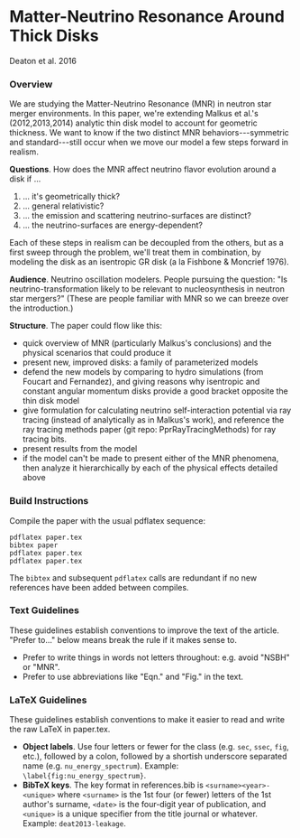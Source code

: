 # Matter-Neutrino Resonance Around Thick Disks
Deaton et al. 2016

### Overview
We are studying the Matter-Neutrino Resonance (MNR) in neutron star merger
environments. In this paper, we're extending Malkus et al.'s (2012,2013,2014)
analytic thin disk model to account for geometric thickness. We want to know if
the two distinct MNR behaviors---symmetric and standard---still occur when we
move our model a few steps forward in realism.

__Questions__.
How does the MNR affect neutrino flavor evolution around a disk if ...

1. ... it's geometrically thick?
2. ... general relativistic?
3. ... the emission and scattering neutrino-surfaces are distinct?
4. ... the neutrino-surfaces are energy-dependent?

Each of these steps in realism can be decoupled from the others, but as a first
sweep through the problem, we'll treat them in combination, by modeling the disk
as an isentropic GR disk (a la Fishbone & Moncrief 1976).

__Audience__.
Neutrino oscillation modelers. People pursuing the question: "Is
neutrino-transformation likely to be relevant to nucleosynthesis in neutron star
mergers?" (These are people familiar with MNR so we can breeze over the
introduction.)

__Structure__.
The paper could flow like this:

* quick overview of MNR (particularly Malkus's conclusions) and the physical
  scenarios that could produce it
* present new, improved disks: a family of parameterized models
* defend the new models by comparing to hydro simulations (from Foucart and
  Fernandez), and giving reasons why isentropic and constant angular momentum
  disks provide a good bracket opposite the thin disk model
* give formulation for calculating neutrino self-interaction potential via ray
  tracing (instead of analytically as in Malkus's work), and reference the ray
  tracing methods paper (git repo: PprRayTracingMethods) for ray tracing bits.
* present results from the model
* if the model can't be made to present either of the MNR phenomena, then analyze
  it hierarchically by each of the physical effects detailed above

### Build Instructions
Compile the paper with the usual pdflatex sequence:
```
pdflatex paper.tex
bibtex paper
pdflatex paper.tex
pdflatex paper.tex
```
The `bibtex` and subsequent `pdflatex` calls are redundant if no new references
have been added between compiles.

### Text Guidelines
These guidelines establish conventions to improve the text of the article.
"Prefer to..." below means break the rule if it makes sense to.

* Prefer to write things in words not letters throughout: e.g. avoid "NSBH" or
  "MNR".
* Prefer to use abbreviations like "Eqn." and "Fig." in the text.

### LaTeX Guidelines
These guidelines establish conventions to make it easier to read and write
the raw LaTeX in paper.tex.

* __Object labels__.
  Use four letters or fewer for the class (e.g. `sec`, `ssec`, `fig`, etc.),
  followed by a colon,
  followed by a shortish underscore separated name (e.g. `nu_energy_spectrum`).
  Example: `\label{fig:nu_energy_spectrum}`.
* __BibTeX keys__.
  The key format in references.bib is `<surname><year>-<unique>` where
  `<surname>` is the 1st four (or fewer) letters of the 1st author's surname,
  `<date>` is the four-digit year of publication, and
  `<unique>` is a unique specifier from the title journal or whatever.
  Example: `deat2013-leakage`.

